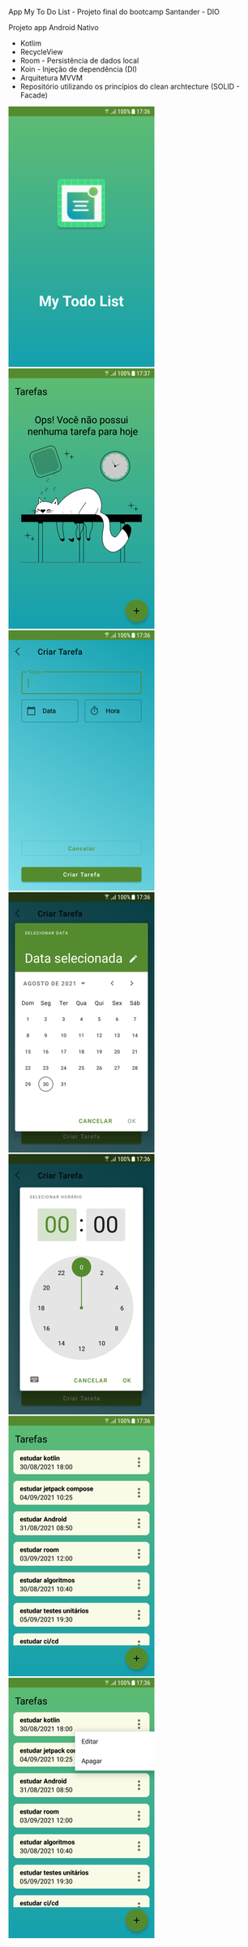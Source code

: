App My To Do List - Projeto final do bootcamp Santander - DIO



Projeto app Android Nativo 

* Kotlim
* RecycleView
* Room - Persistência de dados local
* Koin - Injeção de dependência (DI)
* Arquitetura MVVM 
* Repositório utilizando os princípios do clean archtecture (SOLID - Facade)



<img src="Screenshot_20210830-173617.png" alt="Alt text" style="zoom:50%;" />

<img src="Screenshot_20210830-173718.png" alt="Alt text" style="zoom:50%;" />

<img src="Screenshot_20210830-173641.png" alt="Alt text" style="zoom:50%;" />

<img src="Screenshot_20210830-173648.png" alt="Alt text" style="zoom:50%;" />

<img src="Screenshot_20210830-173655.png" alt="Alt text" style="zoom:50%;" />

<img src="Screenshot_20210830-173624.png" alt="Alt text" style="zoom:50%;" />

<img src="Screenshot_20210830-173631.png" alt="Alt text" style="zoom:50%;" />